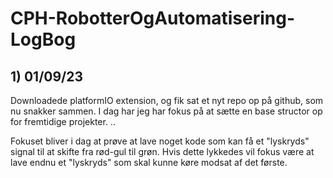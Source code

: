 # CPH-RobotterOgAutomatisering-LogBog

## 1) 01/09/23
Downloadede platformIO extension, og fik sat et nyt repo op på github, som nu snakker sammen.
I dag har jeg har fokus på at sætte en base structor op for fremtidige projekter.
..

Fokuset bliver i dag at prøve at lave noget kode som kan få et "lyskryds" signal til at skifte fra rød-gul til grøn. Hvis dette lykkedes vil fokus være at lave endnu et "lyskryds" som skal kunne køre modsat af det første.
